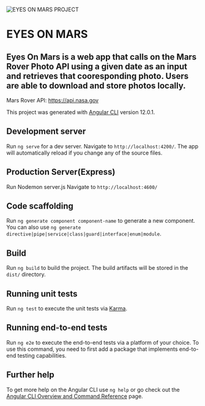 ![EYES ON MARS PROJECT](https://user-images.githubusercontent.com/67670488/119416714-e3197480-bcb9-11eb-9dfa-12306231c5a7.png)

# EYES ON MARS

## Eyes On Mars is a web app that calls on the Mars Rover Photo API using a given date as an input and retrieves that cooresponding photo. Users are able to download and store photos locally.  

Mars Rover API: https://api.nasa.gov

This project was generated with [Angular CLI](https://github.com/angular/angular-cli) version 12.0.1.

## Development server

Run `ng serve` for a dev server. Navigate to `http://localhost:4200/`. The app will automatically reload if you change any of the source files.

## Production Server(Express)

Run Nodemon server.js Navigate to `http://localhost:4600/`

## Code scaffolding

Run `ng generate component component-name` to generate a new component. You can also use `ng generate directive|pipe|service|class|guard|interface|enum|module`.

## Build

Run `ng build` to build the project. The build artifacts will be stored in the `dist/` directory.

## Running unit tests

Run `ng test` to execute the unit tests via [Karma](https://karma-runner.github.io).

## Running end-to-end tests

Run `ng e2e` to execute the end-to-end tests via a platform of your choice. To use this command, you need to first add a package that implements end-to-end testing capabilities.

## Further help

To get more help on the Angular CLI use `ng help` or go check out the [Angular CLI Overview and Command Reference](https://angular.io/cli) page.
